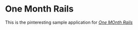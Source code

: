 # One Month Rails

This is the pinteresting sample application for 
[*One MOnth Rails*](http://oneonthrails.com)
